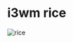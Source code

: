 # i3wm rice

![rice](https://github.com/user-attachments/assets/1b9f1d94-041e-4430-9692-09fd918d7e7e)

